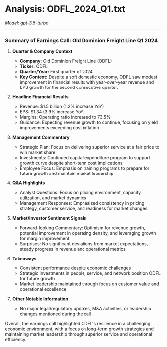 # Analysis: ODFL_2024_Q1.txt

*Model: gpt-3.5-turbo*

---

### Summary of Earnings Call: Old Dominion Freight Line Q1 2024

1. **Quarter & Company Context**
   - **Company:** Old Dominion Freight Line (ODFL)
   - **Ticker:** ODFL
   - **Quarter/Year:** First quarter of 2024
   - **Key Context:** Despite a soft domestic economy, ODFL saw modest improvement in financial results with year-over-year revenue and EPS growth for the second consecutive quarter.

2. **Headline Financial Results**
   - Revenue: $1.5 billion (1.2% increase YoY)
   - EPS: $1.34 (3.9% increase YoY)
   - Margins: Operating ratio increased to 73.5%
   - Guidance: Expecting revenue growth to continue, focusing on yield improvements exceeding cost inflation

3. **Management Commentary**
   - Strategic Plan: Focus on delivering superior service at a fair price to win market share
   - Investments: Continued capital expenditure program to support growth curve despite short-term cost implications
   - Employee Focus: Emphasis on training programs to prepare for future growth and maintain market leadership

4. **Q&A Highlights**
   - Analyst Questions: Focus on pricing environment, capacity utilization, and market dynamics
   - Management Responses: Emphasized consistency in pricing strategy, customer service, and readiness for market changes

5. **Market/Investor Sentiment Signals**
   - Forward-looking Commentary: Optimism for revenue growth, potential improvement in operating density, and leveraging growth for margin improvement
   - Surprises: No significant deviations from market expectations, steady progress in revenue and operational metrics

6. **Takeaways**
   - Consistent performance despite economic challenges
   - Strategic investments in people, service, and network position ODFL for future growth
   - Market leadership maintained through focus on customer value and operational excellence

7. **Other Notable Information**
   - No major legal/regulatory updates, M&A activities, or leadership changes mentioned during the call

Overall, the earnings call highlighted ODFL's resilience in a challenging economic environment, with a focus on long-term growth strategies and maintaining market leadership through superior service and operational efficiency.